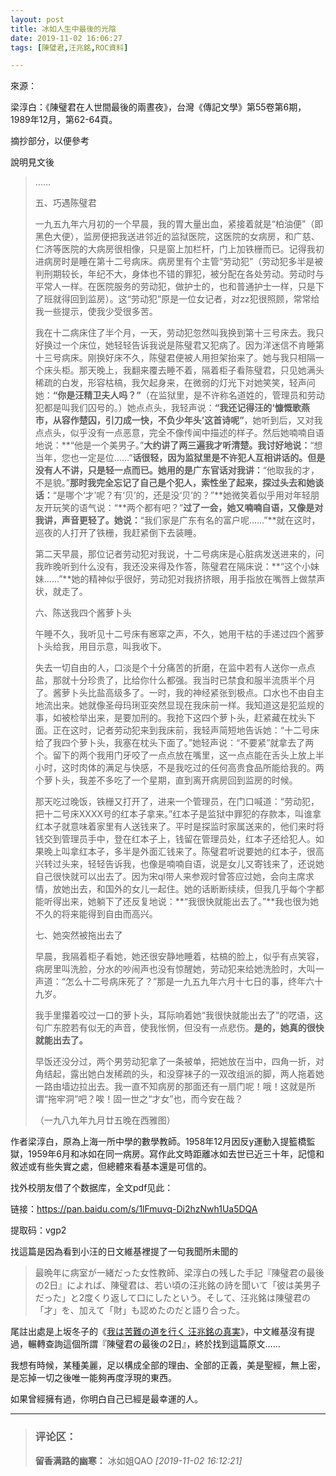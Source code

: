 ```yaml
---
layout: post
title: 冰如人生中最後的光陰
date: 2019-11-02 16:06:27
tags: [陳璧君,汪兆銘,ROC資料]

---
```

來源：

梁淳白：《陳璧君在人世間最後的兩晝夜》，台灣《傳記文學》第55卷第6期，1989年12月，第62-64頁。

摘抄部分，以便參考

說明見文後

> ……
> 
> 五、巧遇陈璧君
> 
> 一九五九年六月初的一个早晨，我的胃大量出血，紧接着就是“柏油便”（即黑色大便），监房便把我送进邻近的监狱医院，这医院的女病房，和广慈、仁济等医院的大病房很相像，只是窗上加栏杆，门上加铁栅而已。记得我初进病房时是睡在第十二号病床。病房里有个主管“劳动犯”（劳动犯多半是被判刑期较长，年纪不大，身体也不错的罪犯，被分配在各处劳动。劳动时与平常人一样。在医院服务的劳动犯，做护士的，也和普通护士一样，只是下了班就得回到监房）。这“劳动犯”原是一位女记者，对zz犯很照顾，常常给我一些提示，使我少受很多苦。
> 
> 我在十二病床住了半个月，一天，劳动犯忽然叫我换到第十三号床去。我只好换过一个床位，她轻轻告诉我说是陈璧君又犯病了。因为洋迷信不肯睡第十三号病床。刚换好床不久，陈璧君便被人用担架抬来了。她与我只相隔一个床头柜。那天晚上，我翻来覆去睡不着，隔着柜子看陈璧君，只见她满头稀疏的白发，形容枯槁，我欠起身来，在微弱的灯光下对她笑笑，轻声问她：**“你是汪精卫夫人吗？”**（在监狱里，是不许称名道姓的，管理员和劳动犯都是叫我们囚号的。）她点点头，我轻声说：**“我还记得汪的‘慷慨歌燕市，从容作楚囚，引刀成一快，不负少年头’这首诗呢”**，她听到后，又对我点点头，似乎没有一点恶意，完全不像传闻中描述的样子。然后她喃喃自语地说：**“他是一个美男子。”**大约讲了两三遍我才听清楚。我讨好地说：**“想当年，您也一定是位……”**话很轻，因为监狱里是不许犯人互相讲话的。但是没有人不讲，只是轻一点而已。她用的是广东官话对我讲：**“他取我的才，不是貌。”**那时我完全忘记了自己是个犯人，索性坐了起来，探过头去和她谈话：**“是哪个‘才’呢？有‘贝’的，还是没‘贝’的？”**她微笑着似乎用对年轻朋友开玩笑的语气说：“**两个都有吧？”**过了一会，她又喃喃自语，又像是对我讲，声音更轻了。她说：**“我们家是广东有名的富户呢……”**就在这时，巡夜的人打开了铁栅，我赶紧倒下去装睡。
> 
> 第二天早晨，那位记者劳动犯对我说，十二号病床是心脏病发送进来的，问我昨晚听到什么没有，我还没来得及作答，陈璧君在隔床说：**“这个小妹妹……”**她的精神似乎很好，劳动犯对我挤挤眼，用手指放在嘴唇上做禁声状，就走了。
> 
> 六、陈送我四个酱萝卜头
> 
> 午睡不久，我听见十二号床有窸窣之声，不久，她用干枯的手递过四个酱萝卜头给我，用目示意，叫我收下。
> 
> 失去一切自由的人，口淡是个十分痛苦的折磨，在监中若有人送你一点点盐，那就十分珍贵了，比给你什么都强。我当时已禁食和服半流质半个月了。酱萝卜头比盐高级多了。一时，我的神经紧张到极点。口水也不由自主地流出来。她就像圣母玛琍亚突然显现在我床前一样。我知道这是犯监规的事，如被检举出来，是要加刑的。我抢下这四个萝卜头，赶紧藏在枕头下面。正在这时，记者劳动犯来到我床前，我轻声简短地告诉她：“十二号床给了我四个萝卜头，我塞在枕头下面了。”她轻声说：“不要紧”就拿去了两个。留下的两个我用门牙咬了一点点放在嘴里，这一点点能在舌头上放上半小时，这时肉体的满足与快感，不是我吃过的任何高贵食品所能给我的。两个萝卜头，我差不多吃了一个星期，直到离开病房回到监房的时候。
> 
> 那天吃过晚饭，铁栅又打开了，进来一个管理员，在门口喊道：“劳动犯，把十二号床XXXX号的红本子拿来。”红本子是监狱中罪犯的存款本，叫谁拿红本子就意味着家里有人送钱来了。平时是探监时家属送来的，他们来时将钱交到管理员手中，登在红本子上，钱留在管理员处，红本子还给犯人。如果晚上叫拿红本子，多半是外面汇钱来了。陈璧君听说要她的红本子，很高兴转过头来，轻轻告诉我，也像是喃喃自语，说是女儿又寄钱来了，还说她自己很快就可以出去了。因为宋ql带人来参观时曾答应过她，会向主席求情，放她出去，和国外的女儿一起住。她的话断断续续，但我几乎每个字都能听得出来，她躺下了还反复地说：**“我很快就能出去了。”**我也很为她不久的将来能得到自由而高兴。
> 
> 七、她突然被拖出去了
> 
> 早晨，我隔着柜子看她，她还很安静地睡着，枯槁的脸上，似乎有点笑容，病房里叫洗脸，分水的吵闹声也没有惊醒她，劳动犯来给她洗脸时，大叫一声道：“怎么十二号病床死了？”那是一九五九年六月十七日的事，终年六十九岁。
> 
> 我手里攥着咬过一口的萝卜头，耳际响着她“我很快就能出去了”的呓语，这句广东腔若有似无的声音，使我怅惘，但没有一点悲伤。**是的，她真的很快就能出去了。**
> 
> 早饭还没分过，两个男劳动犯拿了一条被单，把她放在当中，四角一折，对角结起，露出她白发稀疏的头，和没穿袜子的一双改组派的脚，两人拖着她一路由墙边拉出去。我一直不知病房的那面还有一扇门呢！哦！这就是所谓“拖牢洞”吧？唉！固一世之“才女”也，而今安在哉？
> 
> （一九八九年九月廿五晚在西雅图）

作者梁淳白，原為上海一所中學的數學教師。1958年12月因反y運動入提籃橋監獄，1959年6月和冰如在同一病房。寫作此文時距離冰如去世已近三十年，記憶和敘述或有些失實之處，但總體來看基本還是可信的。

找外校朋友借了个数据库，全文pdf见此：

链接：https://pan.baidu.com/s/1lFmuvq-Di2hzNwh1Ua5DQA

提取码：vgp2 

找這篇是因為看到小汪的日文維基裡提了一句我聞所未聞的

> 最晩年に病室が一緒だった女性教師、梁淳白の残した手記『陳璧君の最後の2日』によれば、陳璧君は、若い頃の汪兆銘の詩を聞いて「彼は美男子だった」と2度くり返して口にしたという。そして、汪兆銘は陳璧君の「才」を、加えて「財」も認めたのだと語り合った。

尾註出處是上坂冬子的《[我は苦難の道を行く 汪兆銘の真実](https://allin-1.lofter.com/post/1e948a0d_1c8e9af30)》，中文維基沒有提過，輾轉查詢這個所謂『陳璧君の最後の2日』，終於找到這篇原文……  

我想有時候，某種美麗，足以構成全部的理由、全部的正義，美是聖經，無上密，是忘掉一切之後唯一能夠再度浮現的東西。

如果曾經擁有過，你明白自己已經是最幸運的人。

---
> ### 评论区：
>**留香满路的幽寒：** 冰如姐QAO  *[2019-11-02 16:12:21]*
>
>
